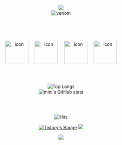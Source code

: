 <div align="center">

<img src="https://capsule-render.vercel.app/api?type=waving&color=BDBDC8&height=150&section=header" />
<br>

<!-- 메인 타이틀 -->
<img src="https://capsule-render.vercel.app/api?type=venom&height=200&text=Mini's%20github&fontSize=70&fontColor=000000&color=0:778899,100:6495ED&stroke=FFFFFF" alt="venom" />


<br><br><br>

<!-- skill : Python, aws, mysql, github -->
<div style="display: flex; align-items: center; justify-content: center;">
  <img src="https://techstack-generator.vercel.app/python-icon.svg" alt="icon" width="73" height="73" style="margin: 0 10px;" />
  <img src="https://techstack-generator.vercel.app/aws-icon.svg" alt="icon" width="73" height="73" style="margin: 0 10px;" />
  <img src="https://techstack-generator.vercel.app/mysql-icon.svg" alt="icon" width="73" height="73" style="margin: 0 10px;" />
  <img src="https://techstack-generator.vercel.app/github-icon.svg" alt="icon" width="73" height="73" style="margin: 0 10px;" />
</div>

<br><br>

<!-- GitHub 통계 -->
<img src="https://github-readme-stats.vercel.app/api/top-langs/?username=apaals2&layout=compact" alt="Top Langs">
<br>
<img src="https://github-readme-stats.vercel.app/api?username=apaals2&include_all_commits=true&theme=graywhite" alt="mini's GitHub stats">

<br><br>


<!-- 방문자 수 -->
<div align="center">
  <img src="https://hits.seeyoufarm.com/api/count/incr/badge.svg?url=https%3A%2F%2Fgithub.com%2Fapaals2%2Fhit-counter&count_bg=%23818181&title_bg=%23718FB6&icon=icloud.svg&icon_color=%23E7E7E7&title=hits&edge_flat=false" alt="Hits">
</div>

[![Tistory's Badge](https://github-readme-tistory-card.vercel.app/api/badge?name=tistory&theme=dark)](https://iapaalst.tistory.com/)
<a href="https://www.instagram.com/apaals/"><img src="https://img.shields.io/badge/Instagram-E4405F?style=flat-square&logo=Instagram&logoColor=white"/></a>


<img src="https://capsule-render.vercel.app/api?type=waving&color=BDBDC8&height=150&section=footer" />

</div>
